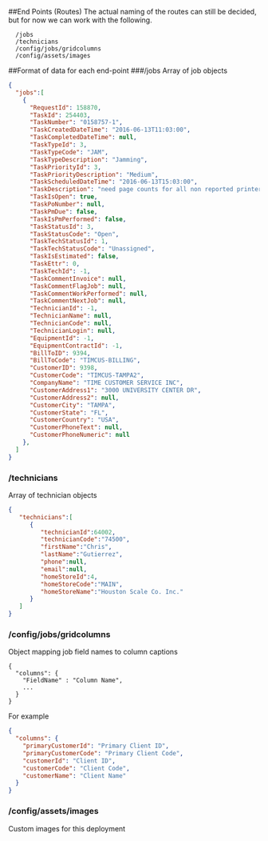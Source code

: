##End Points (Routes)
The actual naming of the routes can still be decided, but for now we can work with the following.
```
  /jobs
  /technicians
  /config/jobs/gridcolumns
  /config/assets/images
```

##Format of data for each end-point
###/jobs
Array of job objects
```json
{
  "jobs":[
    {
      "RequestId": 158870,
      "TaskId": 254403,
      "TaskNumber": "0158757-1",
      "TaskCreatedDateTime": "2016-06-13T11:03:00",
      "TaskCompletedDateTime": null,
      "TaskTypeId": 3,
      "TaskTypeCode": "JAM",
      "TaskTypeDescription": "Jamming",
      "TaskPriorityId": 3,
      "TaskPriorityDescription": "Medium",
      "TaskScheduledDateTime": "2016-06-13T15:03:00",
      "TaskDescription": "need page counts for all non reported printers in Tampa. Put on board 6/13/2016",
      "TaskIsOpen": true,
      "TaskPoNumber": null,
      "TaskPmDue": false,
      "TaskIsPmPerformed": false,
      "TaskStatusId": 3,
      "TaskStatusCode": "Open",
      "TaskTechStatusId": 1,
      "TaskTechStatusCode": "Unassigned",
      "TaskIsEstimated": false,
      "TaskEttr": 0,
      "TaskTechId": -1,
      "TaskCommentInvoice": null,
      "TaskCommentFlagJob": null,
      "TaskCommentWorkPerformed": null,
      "TaskCommentNextJob": null,
      "TechnicianId": -1,
      "TechnicianName": null,
      "TechnicianCode": null,
      "TechnicianLogin": null,
      "EquipmentId": -1,
      "EquipmentContractId": -1,
      "BillToID": 9394,
      "BillToCode": "TIMCUS-BILLING",
      "CustomerID": 9398,
      "CustomerCode": "TIMCUS-TAMPA2",
      "CompanyName": "TIME CUSTOMER SERVICE INC",
      "CustomerAddress1": "3000 UNIVERSITY CENTER DR",
      "CustomerAddress2": null,
      "CustomerCity": "TAMPA",
      "CustomerState": "FL",
      "CustomerCountry": "USA",
      "CustomerPhoneText": null,
      "CustomerPhoneNumeric": null
    },
  ]
}
```
### /technicians
Array of technician objects
```json
{
   "technicians":[
      {
         "technicianId":64002,
         "technicianCode":"74500",
         "firstName":"Chris",
         "lastName":"Gutierrez",
         "phone":null,
         "email":null,
         "homeStoreId":4,
         "homeStoreCode":"MAIN",
         "homeStoreName":"Houston Scale Co. Inc."
      }
   ]
}
```
### /config/jobs/gridcolumns
Object mapping job field names to column captions
```
{
  "columns": {
    "FieldName" : "Column Name",
    ...
  }
}
```
For example
```json
{
  "columns": {
    "primaryCustomerId": "Primary Client ID",
    "primaryCustomerCode": "Primary Client Code",
    "customerId": "Client ID",
    "customerCode": "Client Code",
    "customerName": "Client Name"
  }
}
```

### /config/assets/images
Custom images for this deployment
